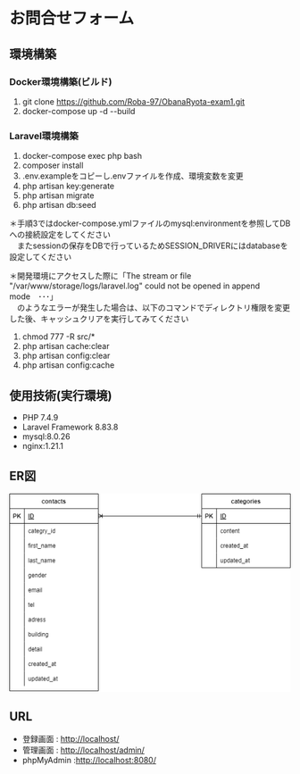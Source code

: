 # お問合せフォーム

## 環境構築

### Docker環境構築(ビルド)
1. git clone https://github.com/Roba-97/ObanaRyota-exam1.git
2. docker-compose up -d --build

### Laravel環境構築
1. docker-compose exec php bash
2. composer install
3. .env.exampleをコピーし.envファイルを作成、環境変数を変更
4. php artisan key:generate
5. php artisan migrate
6. php artisan db:seed

＊手順3ではdocker-compose.ymlファイルのmysql:environmentを参照してDBへの接続設定をしてください<br>
　またsessionの保存をDBで行っているためSESSION_DRIVERにはdatabaseを設定してください

＊開発環境にアクセスした際に「The stream or file "/var/www/storage/logs/laravel.log" could not be opened in append mode　･･･」<br>
　のようなエラーが発生した場合は、以下のコマンドでディレクトリ権限を変更した後、キャッシュクリアを実行してみてください
1. chmod 777 -R src/*
2. php artisan cache:clear
3. php artisan config:clear
4. php artisan config:cache


## 使用技術(実行環境)
- PHP 7.4.9
- Laravel Framework 8.83.8
- mysql:8.0.26
- nginx:1.21.1

## ER図
![ER図](/src/er_graph.drawio.png)

## URL
- 登録画面 : [http://localhost/](http://localhost/ )
- 管理画面 : [http://localhost/admin/](http://localhost/admin/)
- phpMyAdmin :[http://localhost:8080/](http://localhost:8080/)
